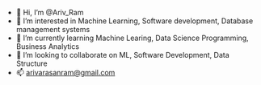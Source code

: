- 👋 Hi, I’m @Ariv_Ram
- 👀 I’m interested in Machine Learning, Software development, Database management systems
- 🌱 I’m currently learning Machine Learing, Data Science Programming, Business Analytics
- 💞️ I’m looking to collaborate on ML, Software Development, Data Structure
- 📫 arivarasanram@gmail.com

<!---
Ariv is a ✨ special ✨ repository because its `README.md` (this file) appears on your GitHub profile.
You can click the Preview link to take a look at your changes.
--->
